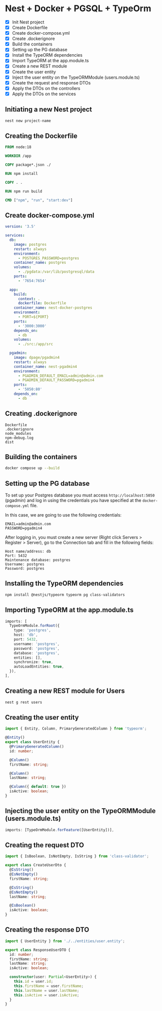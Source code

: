 # Nest + Docker + PGSQL + TypeOrm

- [x] Init Nest project
- [x] Create Dockerfile
- [x] Create docker-compose.yml
- [x] Create .dockerignore
- [x] Build the containers
- [x] Setting up the PG database
- [x] Install the TypeORM dependencies
- [x] Import TypeORM at the app.module.ts
- [x] Create a new REST module
- [x] Create the user entity
- [x] Inject the user entity on the TypeORMModule (users.module.ts)
- [x] Create the request and response DTOs
- [x] Apply the DTOs on the controllers
- [x] Apply the DTOs on the services

## Initiating a new Nest project

```bash
nest new project-name
```

## Creating the Dockerfile

```Dockerfile
FROM node:18

WORKDIR /app

COPY package*.json ./

RUN npm install

COPY . .

RUN npm run build

CMD ["npm", "run", "start:dev"]
```

## Create docker-compose.yml

```docker-compose.yml
version: '3.5'

services:
  db:
    image: postgres
    restart: always
    environment:
      - POSTGRES_PASSWORD=postgres
    container_name: postgres
    volumes:
      - ./pgdata:/var/lib/postgresql/data
    ports:
      - '7654:7654'

  app:
    build:
      context: .
      dockerfile: Dockerfile
    container_name: nest-docker-postgres
    environment:
      - PORT=${PORT}
    ports:
      - '3000:3000'
    depends_on:
      - db
    volumes:
      - ./src:/app/src

  pgadmin:
    image: dpage/pgadmin4
    restart: always
    container_name: nest-pgadmin4
    environment:
      - PGADMIN_DEFAULT_EMAIL=admin@admin.com
      - PGADMIN_DEFAULT_PASSWORD=pgadmin4
    ports:
      - '5050:80'
    depends_on:
      - db
```

## Creating .dockerignore

```dockerignore
Dockerfile
.dockerignore
node_modules
npm-debug.log
dist
```

## Building the containers

```bash
docker compose up --build
```

## Setting up the PG database

To set up your Postgres database you must access `http://localhost:5050` (pgadmin) and log in using the credentials you have specified at the `docker-compose.yml` file.

In this case, we are going to use the following credentials:

```.env
EMAIL=admin@admin.com
PASSWORD=pgadmin4
```

After logging in, you must create a new server (Right click Servers > Register > Server), go to the Connection tab and fill in the following fields:

```
Host name/address: db
Port: 5432
Maintenance database: postgres
Username: postgres
Password: postgres
```

## Installing the TypeORM dependencies

```bash
npm install @nestjs/typeorm typeorm pg class-validators
```

## Importing TypeORM at the app.module.ts

```typescript app.module.ts
imports: [
  TypeOrmModule.forRoot({
    type: 'postgres',
    host: 'db',
    port: 5432,
    username: 'postgres',
    password: 'postgres',
    database: 'postgres',
    entities: [],
    synchronize: true,
    autoLoadEntities: true,
  }),
],
```

## Creating a new REST module for Users

```bash
nest g rest users
```

## Creating the user entity

```typescript user.entity.ts
import { Entity, Column, PrimaryGeneratedColumn } from 'typeorm';

@Entity()
export class UserEntity {
  @PrimaryGeneratedColumn()
  id: number;

  @Column()
  firstName: string;

  @Column()
  lastName: string;

  @Column({ default: true })
  isActive: boolean;
}
```

## Injecting the user entity on the TypeORMModule (users.module.ts)

```typescript users.module.ts
imports: [TypeOrmModule.forFeature([UserEntity])],
```

## Creating the request DTO

```typescript request-user.dto.ts
import { IsBoolean, IsNotEmpty, IsString } from 'class-validator';

export class CreateUserDto {
  @IsString()
  @IsNotEmpty()
  firstName: string;

  @IsString()
  @IsNotEmpty()
  lastName: string;

  @IsBoolean()
  isActive: boolean;
}
```

## Creating the response DTO

```typescript response-user.dto.ts
import { UserEntity } from './../entities/user.entity';

export class ResponseUserDTO {
  id: number;
  firstName: string;
  lastName: string;
  isActive: boolean;

  constructor(user: Partial<UserEntity>) {
    this.id = user.id;
    this.firstName = user.firstName;
    this.lastName = user.lastName;
    this.isActive = user.isActive;
  }
}
```

